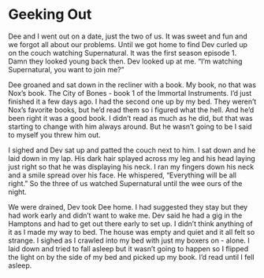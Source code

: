 # Geeking Out

Dee and I went out on a date, just the two of us. It was sweet and fun and we forgot all about our problems. Until we got home to find Dev curled up on the couch watching Supernatural. It was the first season episode 1. Damn they looked young back then. Dev looked up at me. “I’m watching Supernatural, you want to join me?”

Dee groaned and sat down in the recliner with a book. My book, no that was Nox’s book. The City of Bones - book 1 of the Immortal Instruments. I’d just finished it a few days ago. I had the second one up by my bed. They weren’t Nox’s favorite books, but he’d read them so i figured what the hell. And he’d been right it was a good book. I didn’t read as much as he did, but that was starting to change with him always around. But he wasn’t going to be I said to myself you threw him out.

I sighed and Dev sat up and patted the couch next to him. I sat down and he laid down in my lap. His dark hair splayed across my leg and his head laying just right so that he was displaying his neck. I ran my fingers down his neck and a smile spread over his face. He whispered, “Everything will be all right.” So the three of us watched Supernatural until the wee ours of the night.

We were drained, Dev took Dee home. I had suggested they stay but they had work early and didn’t want to wake me. Dev said he had a gig in the Hamptons and had to get out there early to set up. I didn’t think anything of it as I made my way to bed. The house was empty and quiet and it all felt so strange. I sighed as I crawled into my bed with just my boxers on - alone. I laid down and tried to fall asleep but it wasn’t going to happen so I flipped the light on by the side of my bed and picked up my book. I’d read until I fell asleep.

